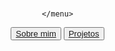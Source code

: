 
  <header>
    <menu>
      <a href="https://www.linkedin.com/in/jo%C3%A3o-cunha-4842a1267/" target="_blank"><img src="https://image.shutterstock.com/image-photo/image-260nw-2275020637.jpg" alt=""></a>
      <a href="https://github.com/JoaoNeto237" target="_blank"> <img src="https://seeklogo.com/images/G/github-logo-7880D80B8D-seeklogo.com.png" alt=""></a>
      <a href="https://www.instagram.com/joao__neto.01?igsh=MXhwOXozMzBydjRveQ==" target="_blank"> <img src="https://w7.pngwing.com/pngs/953/528/png-transparent-instagram-icon-logo-desktop-computer-icons-instagram-miscellaneous-text-bing-thumbnail.png" alt=""></a>

    </menu>
  
  <button class="botao">
            <a class="principal" href="@" target="_blank">Sobre mim</a></button>
            <button class="botao">
              <a class="principal" href="@" target="_blank">Projetos</a></button>
  
 